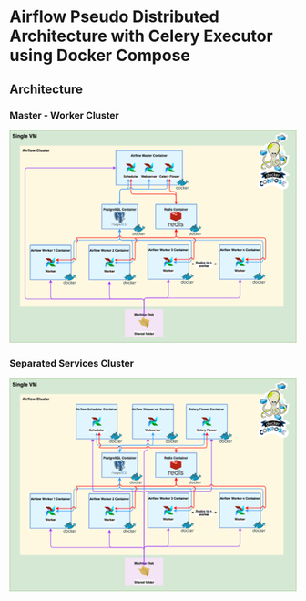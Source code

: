 # Airflow Pseudo Distributed Architecture with Celery Executor using Docker Compose


## Architecture

### Master - Worker Cluster

![](../img/Airflow%20Pseudo%20Distributed%20Architecture%20with%20Celery%20Executor%20on%20Docker-Compose%20(Single%20Machine%20-%20Master%20Worker%20Containers).png)

### Separated Services Cluster
![](../img/Airflow%20Pseudo%20Distributed%20Architecture%20with%20Celery%20Executor%20on%20Docker-Compose%20(Single%20Machine%20-%20Separated%20Services%20Containers).png)

